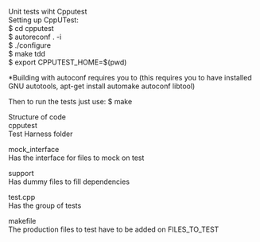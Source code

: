 Unit tests wiht Cpputest  
Setting up CppUTest:  
$ cd cpputest  
$ autoreconf . -i  
$ ./configure  
$ make tdd  
$ export CPPUTEST_HOME=$(pwd)  
  
*Building with autoconf requires you to (this requires you to have installed GNU autotools, apt-get install automake autoconf libtool)  
  
Then to run the tests just use: $ make  
  
Structure of code  
cpputest  
Test Harness folder  
  
mock_interface  
Has the interface for files to mock on test  
  
support  
Has dummy files to fill dependencies  
  
test.cpp  
Has the group of tests  
  
makefile  
The production files to test have to be added on FILES_TO_TEST  
